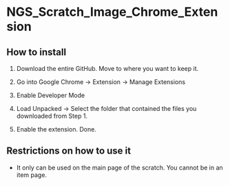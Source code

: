 # NGS_Scratch_Image_Chrome_Extension

## How to install

1. Download the entire GitHub. Move to where you want to keep it.

2. Go into Google Chrome -> Extension -> Manage Extensions

3. Enable Developer Mode

4. Load Unpacked -> Select the folder that contained the files you downloaded from Step 1.

5. Enable the extension. Done.

## Restrictions on how to use it

- It only can be used on the main page of the scratch. You cannot be in an item page.

